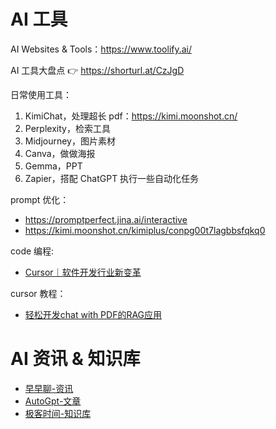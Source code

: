 # AI 工具
AI Websites & Tools：https://www.toolify.ai/

AI 工具大盘点 👉 https://shorturl.at/CzJgD

日常使用工具：
1. KimiChat，处理超长 pdf：https://kimi.moonshot.cn/
2. Perplexity，检索工具
3. Midjourney，图片素材
4. Canva，做做海报
5. Gemma，PPT
6. Zapier，搭配 ChatGPT 执行一些自动化任务

prompt 优化：
- https://promptperfect.jina.ai/interactive
- https://kimi.moonshot.cn/kimiplus/conpg00t7lagbbsfqkq0

code 编程:
- [Cursor｜软件开发行业新变革](https://mp.weixin.qq.com/s/QWy3hFjsseBaCgEMzOtGRA)

cursor 教程：
- [轻松开发chat with PDF的RAG应用](https://www.bilibili.com/video/BV1GFphe9EvV/?vd_source=e02a9cdd2e29483dd230bd1d46cdb5da)

# AI 资讯 & 知识库
- [早早聊-资讯](https://zaozaoliao.feishu.cn/wiki/IaUSwhYZ0iVz3wkIkoCciyRan4c)
- [AutoGpt-文章](https://autogpt.net/)
- [极客时间-知识库](https://gp477l8icq.feishu.cn/wiki/JUXnwzSuviL5E9kh6jUc8FRinHe?ignore_wx_jump=1)
